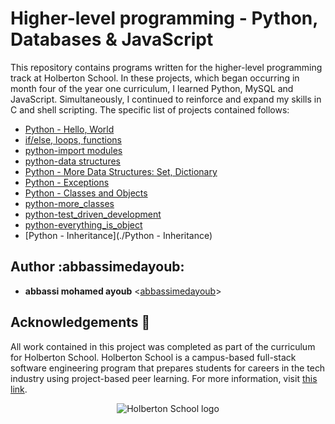 # Higher-level programming - Python, Databases & JavaScript

This repository contains programs written for the higher-level programming
track at Holberton School. In these projects, which began occurring in month
four of the year one curriculum, I learned Python, MySQL and JavaScript.
Simultaneously, I continued to reinforce and expand my skills in C and shell
scripting. The specific list of projects contained follows:

- [Python - Hello, World](./python-hello_world)
- [if/else, loops, functions](./python-if_else_loops_functions/)
- [python-import modules](./python-import_modules)
- [python-data structures](./python-data_structures)
- [Python - More Data Structures: Set, Dictionary](./python-more_data_structures)
- [Python - Exceptions](./python-exceptions0)
- [Python - Classes and Objects](./python-classes)
- [python-more_classes](./python-more_classes)
- [python-test_driven_development](./python-test_driven_development)
- [python-everything_is_object](./python-everything_is_object)
- [Python - Inheritance](./Python - Inheritance)

## Author :abbassimedayoub:

- **abbassi mohamed ayoub** <[abbassimedayoub](https://github.com/abbassimedayoub)>

## Acknowledgements :pray:

All work contained in this project was completed as part of the curriculum for
Holberton School. Holberton School is a campus-based full-stack software
engineering program that prepares students for careers in the tech industry
using project-based peer learning. For more information, visit
[this link](https://www.holbertonschool.com/).

<p align="center">
  <img src="http://www.holbertonschool.com/holberton-logo.png"
       alt="Holberton School logo"
  >
</p>
